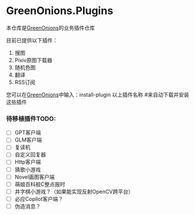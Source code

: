 # GreenOnions.Plugins

本仓库是[GreenOnions](https://github.com/Alex1911-Jiang/GreenOnions)的业务插件仓库

目前已提供以下插件：

1. 搜图
2. Pixiv原图下载器
3. 随机色图
4. 翻译
5. RSS订阅

您可以在[GreenOnions](https://github.com/Alex1911-Jiang/GreenOnions)中输入：install-plugin 以上插件名称 #来自动下载并安装这些插件


### 待移植插件TODO:

- [ ] GPT客户端
- [ ] GLM客户端
- [ ] 复读机
- [ ] 自定义回复器
- [ ] Http客户端
- [ ] 猜歌小游戏
- [ ] Novel画图客户端
- [ ] 萌娘百科舰C整点报时
- [ ] 井字棋小游戏？（如果能实现反射OpenCV跨平台）
- [ ] 必应Copilot客户端？
- [ ] 伪造消息？
